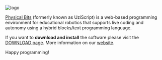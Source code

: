 ![logo](./docs/img/logo.png)

[Physical Bits](https://gira.github.io/PhysicalBits/) (formerly known as UziScript) is a web-based programming environment for educational robotics that supports live coding and autonomy using a hybrid blocks/text programming language.

If you want to __download and install__ the software please visit the [DOWNLOAD page](https://gira.github.io/PhysicalBits/download/). More information on our [website](https://gira.github.io/PhysicalBits/).

Happy programming!
